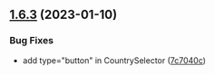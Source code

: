 ## [1.6.3](https://github.com/goveo/react-international-phone/compare/v1.6.2...v1.6.3) (2023-01-10)


### Bug Fixes

* add type="button" in CountrySelector ([7c7040c](https://github.com/goveo/react-international-phone/commit/7c7040c32f9e702f21cdb4ed572e0826a0775c3e))
